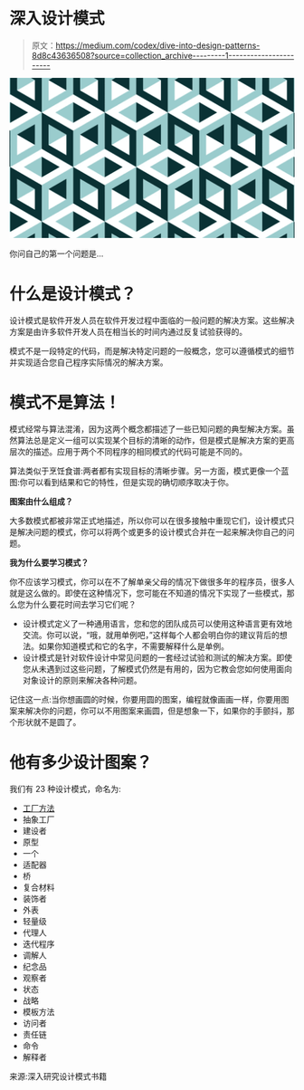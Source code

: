 # 深入设计模式

> 原文：<https://medium.com/codex/dive-into-design-patterns-8d8c43636508?source=collection_archive---------1----------------------->

![](img/aaf70203c0d11a6a5091061934dd521a.png)

你问自己的第一个问题是…

# **什么是设计模式？**

设计模式是软件开发人员在软件开发过程中面临的一般问题的解决方案。这些解决方案是由许多软件开发人员在相当长的时间内通过反复试验获得的。

模式不是一段特定的代码，而是解决特定问题的一般概念，您可以遵循模式的细节并实现适合您自己程序实际情况的解决方案。

# **模式不是算法！**

模式经常与算法混淆，因为这两个概念都描述了一些已知问题的典型解决方案。虽然算法总是定义一组可以实现某个目标的清晰的动作，但是模式是解决方案的更高层次的描述。应用于两个不同程序的相同模式的代码可能是不同的。

算法类似于烹饪食谱:两者都有实现目标的清晰步骤。另一方面，模式更像一个蓝图:你可以看到结果和它的特性，但是实现的确切顺序取决于你。

**图案由什么组成？**

大多数模式都被非常正式地描述，所以你可以在很多接触中重现它们，设计模式只是解决问题的模式，你可以将两个或更多的设计模式合并在一起来解决你自己的问题。

**我为什么要学习模式？**

你不应该学习模式，你可以在不了解单亲父母的情况下做很多年的程序员，很多人就是这么做的。即使在这种情况下，您可能在不知道的情况下实现了一些模式，那么您为什么要花时间去学习它们呢？

*   设计模式定义了一种通用语言，您和您的团队成员可以使用这种语言更有效地交流。你可以说，“哦，就用单例吧，”这样每个人都会明白你的建议背后的想法。如果你知道模式和它的名字，不需要解释什么是单例。
*   设计模式是针对软件设计中常见问题的一套经过试验和测试的解决方案。即使您从未遇到过这些问题，了解模式仍然是有用的，因为它教会您如何使用面向对象设计的原则来解决各种问题。

记住这一点:当你想画圆的时候，你要用圆的图案，编程就像画画一样，你要用图案来解决你的问题，你可以不用图案来画圆，但是想象一下，如果你的手颤抖，那个形状就不是圆了。

# 他有多少设计图案？

我们有 23 种设计模式，命名为:

*   [工厂方法](https://mattsaedi.medium.com/factory-method-in-swift-18f8b2415cac)
*   抽象工厂
*   建设者
*   原型
*   一个
*   适配器
*   桥
*   复合材料
*   装饰者
*   外表
*   轻量级
*   代理人
*   迭代程序
*   调解人
*   纪念品
*   观察者
*   状态
*   战略
*   模板方法
*   访问者
*   责任链
*   命令
*   解释者

来源:深入研究设计模式书籍